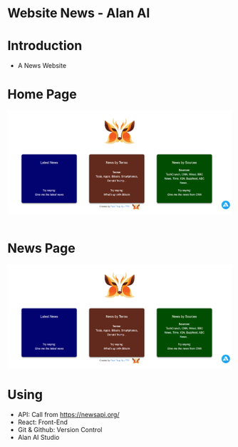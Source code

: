 # Website News - Alan AI

# Introduction

- A News Website

# Home Page

<div align=center>
    <a href=""><img src="/public/banner.png" /></a>
</div>

<br/>

# News Page

<div align=center>
    <a href=""><img src="/public/banner.png" /></a>
</div>

# Using

- API: Call from https://newsapi.org/
- React: Front-End
- Git & Github: Version Control
- Alan AI Studio
